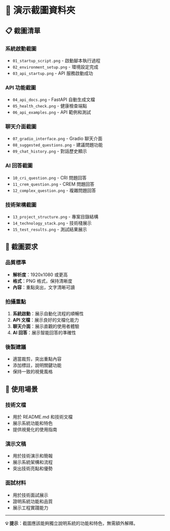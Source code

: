 # 📸 演示截圖資料夾

## 📋 截圖清單

### 系統啟動截圖
- `01_startup_script.png` - 啟動腳本執行過程
- `02_environment_setup.png` - 環境設定完成
- `03_api_startup.png` - API 服務啟動成功

### API 功能截圖
- `04_api_docs.png` - FastAPI 自動生成文檔
- `05_health_check.png` - 健康檢查端點
- `06_api_examples.png` - API 範例和測試

### 聊天介面截圖
- `07_gradio_interface.png` - Gradio 聊天介面
- `08_suggested_questions.png` - 建議問題功能
- `09_chat_history.png` - 對話歷史顯示

### AI 回答截圖
- `10_cri_question.png` - CRI 問題回答
- `11_crem_question.png` - CREM 問題回答
- `12_complex_question.png` - 複雜問題回答

### 技術架構截圖
- `13_project_structure.png` - 專案目錄結構
- `14_technology_stack.png` - 技術棧展示
- `15_test_results.png` - 測試結果展示

## 📝 截圖要求

### 品質標準
- **解析度**：1920x1080 或更高
- **格式**：PNG 格式，保持清晰度
- **內容**：重點突出，文字清晰可讀

### 拍攝重點
1. **系統啟動**：展示自動化流程的順暢性
2. **API 文檔**：展示良好的文檔化能力
3. **聊天介面**：展示直觀的使用者體驗
4. **AI 回答**：展示智能回答的準確性

### 後製建議
- 適當裁剪，突出重點內容
- 添加標註，說明關鍵功能
- 保持一致的視覺風格

## 🎯 使用場景

### 技術文檔
- 用於 README.md 和技術文檔
- 展示系統功能和特色
- 提供視覺化的使用指南

### 演示文稿
- 用於技術演示和簡報
- 展示系統架構和流程
- 突出技術亮點和優勢

### 面試材料
- 用於技術面試展示
- 證明系統功能和品質
- 展示工程實踐能力

---

**💡 提示**：截圖應該能夠獨立說明系統的功能和特色，無需額外解釋。 